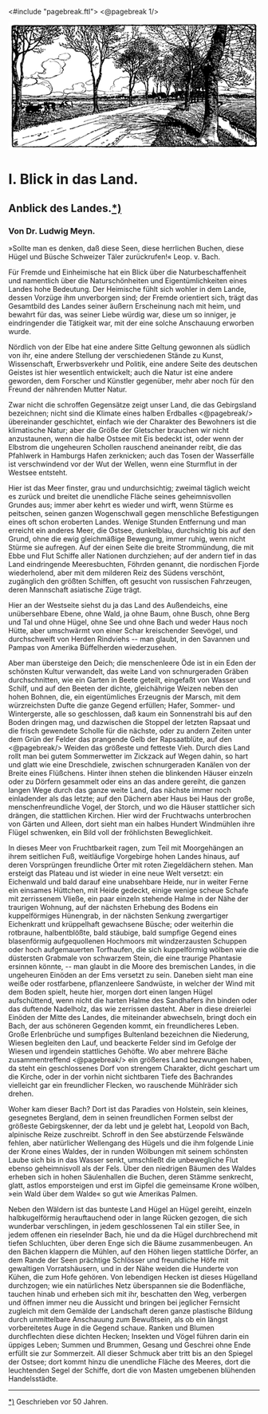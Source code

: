<#include "pagebreak.ftl">
\<@pagebreak 1/>
<div class="img"><img alt="Blick auf eine Allee" src="0009.gif"/></div>

<h1>I. Blick in das Land.</h1>

<h2>Anblick des Landes.<a class="refnote" id="rn1" href="#fn1">*)</a></h2>

<h3>Von Dr. Ludwig Meyn.</h3>

<div class="right">
<div class="quote">»Sollte man es denken, daß diese Seen, diese
herrlichen Buchen, diese Hügel und Büsche Schweizer
Täler zurückrufen!«                  Leop. v. Bach.
</div></div>

Für Fremde und Einheimische hat ein Blick über die Naturbeschaffenheit
und namentlich über die Naturschönheiten und Eigentümlichkeiten
eines Landes hohe Bedeutung. Der Heimische fühlt
sich wohler in dem Lande, dessen Vorzüge ihm unverborgen sind;
der Fremde orientiert sich, trägt das Gesamtbild des Landes seiner
äußern Erscheinung nach mit heim, und bewahrt für das, was seiner
Liebe würdig war, diese um so inniger, je eindringender die Tätigkeit
war, mit der eine solche Anschauung erworben wurde.

Nördlich von der Elbe hat eine andere Sitte Geltung gewonnen
als südlich von ihr, eine andere Stellung der verschiedenen Stände
zu Kunst, Wissenschaft, Erwerbsverkehr und Politik, eine andere Seite
des deutschen Geistes ist hier wesentlich entwickelt; auch die Natur
ist eine andere geworden, dem Forscher und Künstler gegenüber,
mehr aber noch für den Freund der nährenden Mutter Natur.

Zwar nicht die schroffen Gegensätze zeigt unser Land, die das
Gebirgsland bezeichnen; nicht sind die Klimate eines halben Erdballes
\<@pagebreak/>
übereinander geschichtet, einfach wie der Charakter des Bewohners
ist die klimatische Natur; aber die Größe der Gletscher
brauchen wir nicht anzustaunen, wenn die halbe Ostsee mit Eis bedeckt
ist, oder wenn der Elbstrom die ungeheuren Schollen rauschend
aneinander reibt, die das Pfahlwerk in Hamburgs Hafen zerknicken;
auch das Tosen der Wasserfälle ist verschwindend vor der Wut der
Wellen, wenn eine Sturmflut in der Westsee entsteht.

Hier ist das Meer finster, grau und undurchsichtig; zweimal
täglich weicht es zurück und breitet die unendliche Fläche seines geheimnisvollen
Grundes aus; immer aber kehrt es wieder und wirft,
wenn Stürme es peitschen, seinen ganzen Wogenschwall gegen menschliche
Befestigungen eines oft schon eroberten Landes. Wenige Stunden
Entfernung und man erreicht ein anderes Meer, die Ostsee, dunkelblau,
durchsichtig bis auf den Grund, ohne die ewig gleichmäßige
Bewegung, immer ruhig, wenn nicht Stürme sie aufregen. Auf
der einen Seite die breite Strommündung, die mit Ebbe und Flut
Schiffe aller Nationen durchziehen; auf der andern tief in das Land
eindringende Meeresbuchten, Föhrden genannt, die nordischen Fjorde
wiederholend, aber mit dem milderen Reiz des Südens verschönt,
zugänglich den größten Schiffen, oft gesucht von russischen Fahrzeugen,
deren Mannschaft asiatische Züge trägt.

Hier an der Westseite siehst du ja das Land des Außendeichs,
eine unübersehbare Ebene, ohne Wald, ja ohne Baum, ohne
Busch, ohne Berg und Tal und ohne Hügel, ohne See und ohne
Bach und weder Haus noch Hütte, aber umschwärmt von einer
Schar kreischender Seevögel, und durchschweift von Herden Rindviehs
-- man glaubt, in den Savannen und Pampas von Amerika
Büffelherden wiederzusehen.

Aber man übersteige den Deich; die menschenleere Öde ist in
ein Eden der schönsten Kultur verwandelt, das weite Land von
schnurgeraden Gräben durchschnitten, wie ein Garten in Beete geteilt,
eingefaßt von Wasser und Schilf, und auf den Beeten der
dichte, gleichährige Weizen neben den hohen Bohnen, die, ein eigentümliches
Erzeugnis der Marsch, mit dem würzreichsten Dufte die
ganze Gegend erfüllen; Hafer, Sommer- und Wintergerste, alle so
geschlossen, daß kaum ein Sonnenstrahl bis auf den Boden dringen
mag, und dazwischen die Stoppel der letzten Rapsaat und die frisch
gewendete Scholle für die nächste, oder zu andern Zeiten unter dem
Grün der Felder das prangende Gelb der Rapsaatblüte, auf den 
\<@pagebreak/>
Weiden das größeste und fetteste Vieh. Durch dies Land rollt man
bei gutem Sommerwetter im Zickzack auf Wegen dahin, so hart und
glatt wie eine Dreschdiele, zwischen schnurgeraden Kanälen von der
Breite eines Flüßchens. Hinter ihnen stehen die blinkenden Häuser
einzeln oder zu Dörfern gesammelt oder eins an das andere gereiht,
die ganzen langen Wege durch das ganze weite Land, das
nächste immer noch einladender als das letzte; auf den Dächern aber
Haus bei Haus der große, menschenfreundliche Vogel, der Storch,
und wo die Häuser stattlicher sich drängen, die stattlichen Kirchen.
Hier wird der Fruchtwachs unterbrochen von Gärten und Alleen,
dort sieht man ein halbes Hundert Windmühlen ihre Flügel
schwenken, ein Bild voll der fröhlichsten Beweglichkeit.

In dieses Meer von Fruchtbarkeit ragen, zum Teil mit Moorgehängen
an ihrem seitlichen Fuß, weitläufige Vorgebirge hohen
Landes hinaus, auf deren Vorsprüngen freundliche Örter mit roten
Ziegeldächern stehen. Man ersteigt das Plateau und ist wieder in
eine neue Welt versetzt: ein Eichenwald und bald darauf eine unabsehbare 
Heide, nur in weiter Ferne ein einsames Hüttchen, mit
Heide gedeckt, einige wenige scheue Schafe mit zerrissenem Vließe,
ein paar einzeln stehende Halme in der Nähe der traurigen Wohnung,
auf der nächsten Erhebung des Bodens ein kuppelförmiges Hünengrab, 
in der nächsten Senkung zwergartiger Eichenkratt und krüppelhaft 
gewachsene Büsche; oder weiterhin die rotbraune, halbentblößte, 
bald stäubige, bald sumpfige Gegend eines blasenförmig aufgequollenen 
Hochmoors mit windzerzausten Schuppen oder hoch aufgemauerten 
Torfhaufen, die sich kuppelförmig wölben wie die düstersten Grabmale 
von schwarzem Stein, die eine traurige Phantasie ersinnen 
könnte, -- man glaubt in die Moore des bremischen Landes, in die 
ungeheuren Einöden an der Ems versetzt zu sein. Daneben sieht 
man eine weiße oder rostfarbene, pflanzenleere Sandwüste, in welcher 
der Wind mit dem Boden spielt, heute hier, morgen dort einen 
langen Hügel aufschüttend, wenn nicht die harten Halme des Sandhafers 
ihn binden oder das duftende Nadelholz, das wie zerrissen 
dasteht. Aber in diese dreierlei Einöden der Mitte des Landes, 
die miteinander abwechseln, bringt doch ein Bach, der aus schöneren 
Gegenden kommt, ein freundlicheres Leben. Große Erlenbrüche und 
sumpfiges Bultenland bezeichnen die Niederung, Wiesen begleiten 
den Lauf, und beackerte Felder sind im Gefolge der Wiesen und irgendein
stattliches Gehöfte. Wo aber mehrere Bäche zusammentreffend 
\<@pagebreak/>
ein größeres Land bezwungen haben, da steht ein geschlossenes Dorf
von strengem Charakter, dicht geschart um die Kirche, oder in der
vorhin nicht sichtbaren Tiefe des Bachrandes vielleicht gar ein freundlicher
Flecken, wo rauschende Mühlräder sich drehen.

Woher kam dieser Bach? Dort ist das Paradies von Holstein,
sein kleines, gesegnetes Bergland, dem in seinen freundlichen Formen
selbst der größeste Gebirgskenner, der da lebt und je gelebt hat,
Leopold von Bach, alpinische Reize zuschreibt. Schroff in den See
abstürzende Felswände fehlen, aber natürlicher Wellengang des
Hügels und die ihm folgende Linie der Krone eines Waldes, der
in runden Wölbungen mit seinem schönsten Laube sich bis in das
Wasser senkt, umschließt die unbewegliche Flut ebenso geheimnisvoll
als der Fels. Über den niedrigen Bäumen des Waldes erheben
sich in hohen Säulenhallen die Buchen, deren Stämme senkrecht,
glatt, astlos emporsteigen und erst im Gipfel die gemeinsame
Krone wölben, »ein Wald über dem Walde« so gut wie Amerikas
Palmen.

Neben den Wäldern ist das bunteste Land Hügel an Hügel gereiht,
einzeln halbkugelförmig herauftauchend oder in lange Rücken
gezogen, die sich wunderbar verschlingen, in jedem geschlossenen Tal
ein stiller See, in jedem offenen ein rieselnder Bach, hie und da die
Hügel durchbrechend mit tiefen Schluchten, über deren Enge sich die
Bäume zusammenbeugen. An den Bächen klappern die Mühlen,
auf den Höhen liegen stattliche Dörfer, an dem Rande der Seen
prächtige Schlösser und freundliche Höfe mit gewaltigen Vorratshäusern,
und in der Nähe weiden die Hunderte von Kühen, die zum
Hofe gehören. Von lebendigen Hecken ist dieses Hügelland durchzogen;
wie ein natürliches Netz überspannen sie die Bodenfläche,
tauchen hinab und erheben sich mit ihr, beschatten den Weg, verbergen
und öffnen immer neu die Aussicht und bringen bei jeglicher
Fernsicht zugleich mit dem Gemälde der Landschaft deren ganze
plastische Bildung durch unmittelbare Anschauung zum Bewußtsein,
als ob ein längst vorbereitetes Auge in die Gegend schaue.
Ranken und Blumen durchflechten diese dichten Hecken; Insekten und
Vögel führen darin ein üppiges Leben; Summen und Brummen,
Gesang und Geschrei ohne Ende erfüllt sie zur Sommerzeit. All
dieser Schmuck aber tritt bis an den Spiegel der Ostsee; dort kommt
hinzu die unendliche Fläche des Meeres, dort die leuchtenden Segel
der Schiffe, dort die von Masten umgebenen blühenden Handelsstädte. 

<hr/>

<div class="footnote" id="fn1"><a href="#rn1">*)</a> Geschrieben vor 50 Jahren.</div>


